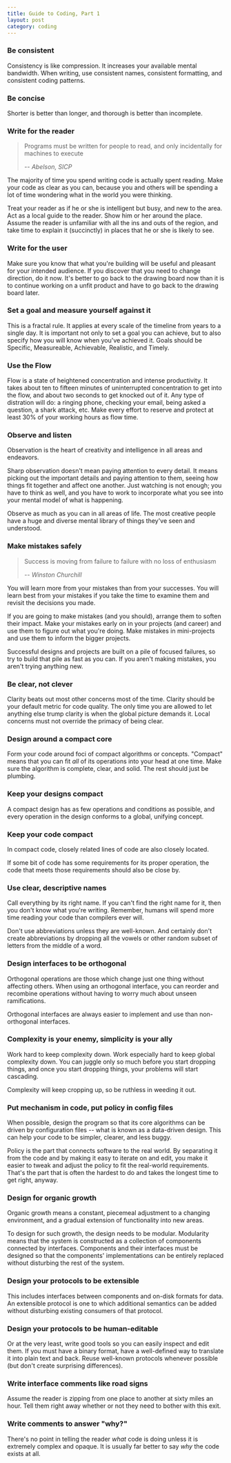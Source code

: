 ```yaml
---
title: Guide to Coding, Part 1
layout: post
category: coding
---
```


### Be consistent

Consistency is like compression. It increases your available mental
bandwidth. When writing, use consistent names, consistent formatting, and
consistent coding patterns.

### Be concise

Shorter is better than longer, and thorough is better than incomplete.

### Write for the reader

> Programs must be written for people to read, and only incidentally for
> machines to execute
>
> -- *Abelson, SICP*

The majority of time you spend writing code is actually spent reading. Make your
code as clear as you can, because you and others will be spending a lot of time
wondering what in the world you were thinking.

Treat your reader as if he or she is intelligent but busy, and new to the
area. Act as a local guide to the reader. Show him or her around the
place. Assume the reader is unfamiliar with all the ins and outs of the region,
and take time to explain it (succinctly) in places that he or she is likely to
see.

### Write for the user

Make sure you know that what you're building will be useful and pleasant for
your intended audience. If you discover that you need to change direction, do it
now. It's better to go back to the drawing board now than it is to continue
working on a unfit product and have to go back to the drawing board later.

### Set a goal and measure yourself against it

This is a fractal rule. It applies at every scale of the timeline from years to
a single day. It is important not only to set a goal you can achieve, but to
also specify how you will know when you've achieved it. Goals should be
Specific, Measureable, Achievable, Realistic, and Timely.

### Use the Flow

Flow is a state of heightened concentration and intense productivity. It takes
about ten to fifteen minutes of uninterrupted concentration to get into the
flow, and about two seconds to get knocked out of it. Any type of distration
will do: a ringing phone, checking your email, being asked a question, a shark
attack, etc. Make every effort to reserve and protect at least 30% of your
working hours as flow time.

### Observe and listen

Observation is the heart of creativity and intelligence in all areas and
endeavors.

Sharp observation doesn't mean paying attention to every detail. It means
picking out the important details and paying attention to them, seeing how
things fit together and affect one another. Just watching is not enough; you
have to think as well, and you have to work to incorporate what you see into
your mental model of what is happening.

Observe as much as you can in all areas of life. The most creative people have a
huge and diverse mental library of things they've seen and understood.

### Make mistakes safely

> Success is moving from failure to failure with no loss of enthusiasm
>
> -- *Winston Churchill*

You will learn more from your mistakes than from your successes. You will learn
best from your mistakes if you take the time to examine them and revisit the
decisions you made.

If you are going to make mistakes (and you should), arrange them to soften their
impact. Make your mistakes early on in your projects (and career) and use them
to figure out what you're doing. Make mistakes in mini-projects and use them to
inform the bigger projects.

Successful designs and projects are built on a pile of focused failures, so try
to build that pile as fast as you can. If you aren't making mistakes, you aren't
trying anything new.

### Be clear, not clever

Clarity beats out most other concerns most of the time. Clarity should be your
default metric for code quality. The only time you are allowed to let anything
else trump clarity is when the global picture demands it. Local concerns must
not override the primacy of being clear.

### Design around a compact core

Form your code around foci of compact algorithms or concepts. "Compact" means
that you can fit *all* of its operations into your head at one time. Make sure
the algorithm is complete, clear, and solid. The rest should just be plumbing.

### Keep your designs compact

A compact design has as few operations and conditions as possible, and every
operation in the design conforms to a global, unifying concept.

### Keep your code compact

In compact code, closely related lines of code are also closely located.

If some bit of code has some requirements for its proper operation, the code
that meets those requirements should also be close by.

### Use clear, descriptive names

Call everything by its right name. If you can't find the right name for it, then
you don't know what you're writing. Remember, humans will spend more time
reading your code than compilers ever will.

Don't use abbreviations unless they are well-known. And certainly don't create
abbreviations by dropping all the vowels or other random subset of letters from
the middle of a word.

### Design interfaces to be orthogonal

Orthogonal operations are those which change just one thing without affecting
others. When using an orthogonal interface, you can reorder and recombine
operations without having to worry much about unseen ramifications.

Orthogonal interfaces are always easier to implement and use than non-orthogonal
interfaces.

### Complexity is your enemy, simplicity is your ally

Work hard to keep complexity down. Work especially hard to keep global
complexity down. You can juggle only so much before you start dropping things,
and once you start dropping things, your problems will start cascading.

Complexity will keep cropping up, so be ruthless in weeding it out.

### Put mechanism in code, put policy in config files

When possible, design the program so that its core algorithms can be driven by
configuration files -- what is known as a data-driven design. This can help your
code to be simpler, clearer, and less buggy.

Policy is the part that connects software to the real world. By separating it
from the code and by making it easy to iterate on and edit, you make it easier
to tweak and adjust the policy to fit the real-world requirements. That's the
part that is often the hardest to do and takes the longest time to get right,
anyway.

### Design for organic growth

Organic growth means a constant, piecemeal adjustment to a changing environment,
and a gradual extension of functionality into new areas.

To design for such growth, the design needs to be modular. Modularity means that
the system is constructed as a collection of components connected by
interfaces. Components and their interfaces must be designed so that the
components' implementations can be entirely replaced without disturbing the rest
of the system.

### Design your protocols to be extensible

This includes interfaces between components and on-disk formats for data. An
extensible protocol is one to which additional semantics can be added without
disturbing existing consumers of that protocol.

### Design your protocols to be human-editable

Or at the very least, write good tools so you can easily inspect and edit
them. If you must have a binary format, have a well-defined way to translate it
into plain text and back. Reuse well-known protocols whenever possible (but
don't create surprising differences).

### Write interface comments like road signs

Assume the reader is zipping from one place to another at sixty miles an
hour. Tell them right away whether or not they need to bother with this exit.

### Write comments to answer "why?"

There's no point in telling the reader *what* code is doing unless it is
extremely complex and opaque. It is usually far better to say *why* the code
exists at all.
